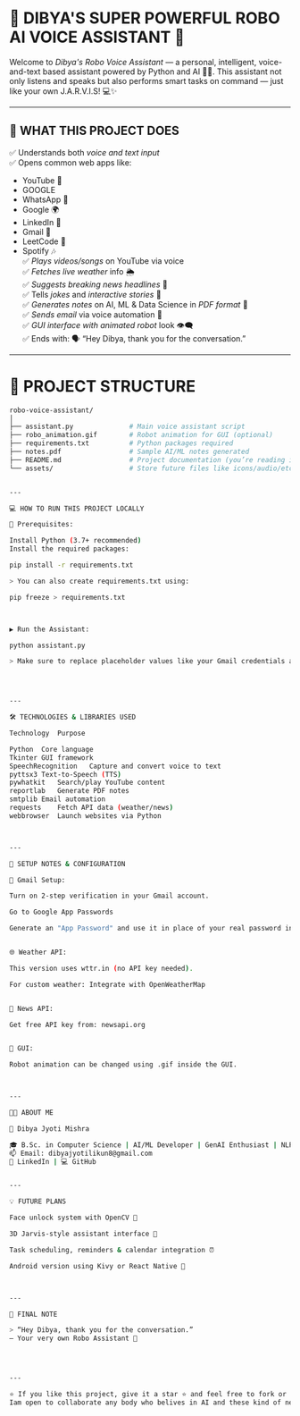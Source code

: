 # 🤖 DIBYA'S SUPER POWERFUL ROBO AI VOICE ASSISTANT 🚀

Welcome to *Dibya's Robo Voice Assistant* — a personal, intelligent, voice-and-text based assistant powered by Python and AI 🧠🎤. This assistant not only listens and speaks but also performs smart tasks on command — just like your own J.A.R.V.I.S! 💻✨

---

## 🧠 WHAT THIS PROJECT DOES

✅ Understands both *voice and text input*  
✅ Opens common web apps like:
   - YouTube 🎥
   - GOOGLE 
   - WhatsApp 💬
   - Google 🌍
   - LinkedIn 👔
   - Gmail 📧
   - LeetCode 🧠
   - Spotify 🎶  
✅ *Plays videos/songs* on YouTube via voice  
✅ *Fetches live weather* info 🌦  
✅ *Suggests breaking news headlines* 📰  
✅ Tells *jokes* and *interactive stories* 🤖  
✅ *Generates notes* on AI, ML & Data Science in *PDF format* 📄  
✅ *Sends email* via voice automation 💌  
✅ *GUI interface with animated robot* look 👁‍🗨  
✅ Ends with: 🗣 “Hey Dibya, thank you for the conversation.”

---

# 📁 PROJECT STRUCTURE

```bash
robo-voice-assistant/
│
├── assistant.py              # Main voice assistant script
├── robo_animation.gif        # Robot animation for GUI (optional)
├── requirements.txt          # Python packages required
├── notes.pdf                 # Sample AI/ML notes generated
├── README.md                 # Project documentation (you’re reading it!)
└── assets/                   # Store future files like icons/audio/etc


---

💻 HOW TO RUN THIS PROJECT LOCALLY

🔧 Prerequisites:

Install Python (3.7+ recommended)
Install the required packages:

pip install -r requirements.txt

> You can also create requirements.txt using:

pip freeze > requirements.txt



▶ Run the Assistant:

python assistant.py

> Make sure to replace placeholder values like your Gmail credentials and News API key in the script.




---

🛠 TECHNOLOGIES & LIBRARIES USED

Technology	Purpose

Python	Core language
Tkinter	GUI framework
SpeechRecognition	Capture and convert voice to text
pyttsx3	Text-to-Speech (TTS)
pywhatkit	Search/play YouTube content
reportlab	Generate PDF notes
smtplib	Email automation
requests	Fetch API data (weather/news)
webbrowser	Launch websites via Python



---

📌 SETUP NOTES & CONFIGURATION

🔐 Gmail Setup:

Turn on 2-step verification in your Gmail account.

Go to Google App Passwords

Generate an "App Password" and use it in place of your real password in assistant.py.


🌐 Weather API:

This version uses wttr.in (no API key needed).

For custom weather: Integrate with OpenWeatherMap


📰 News API:

Get free API key from: newsapi.org


🎨 GUI:

Robot animation can be changed using .gif inside the GUI.



---

👨‍💻 ABOUT ME

🚀 Dibya Jyoti Mishra

🎓 B.Sc. in Computer Science | AI/ML Developer | GenAI Enthusiast | NLP learner 
📫 Email: dibyajyotilikun8@gmail.com
🔗 LinkedIn | 💻 GitHub


---

💡 FUTURE PLANS

Face unlock system with OpenCV 🧠

3D Jarvis-style assistant interface 🤖

Task scheduling, reminders & calendar integration ⏰

Android version using Kivy or React Native 📱



---

📣 FINAL NOTE

> “Hey Dibya, thank you for the conversation.”
— Your very own Robo Assistant 🤖




---

⭐ If you like this project, give it a star ⭐ and feel free to fork or contribute!
Iam open to collaborate any body who belives in AI and these kind of new technology field era.
